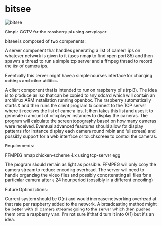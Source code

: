 # bitsee

![bitsee](http://i.imgur.com/p38ijb7.jpg)

Simple CCTV for the raspberry pi using omxplayer

bitsee is composed of two components:

A server component that handles generating a list of camera ips on whatever network is given to it (uses nmap to find open port 85) and then spawns a thread to run a simple tcp server and a ffmpeg thread to record the list of camera ips.

Eventually this server might have a simple ncurses interface for changing settings and other utilities.

A client component that is intended to run on raspberry pi's (rpi3).  The idea is to produce an iso that can be copied to any sdcard which will contain an archlinux ARM installation running openbox.  The raspberry automatically starts X and then runs the client program to connect to the TCP server where it receives the list of camera ips.  It then takes this list and uses it to generate n amount of omxplayer instances to display the cameras.   The program will calculate the screen topography based on how many cameras were received.  Eventual advanced feautures should allow for display patterns (for instance display each camera round robin and fullscreen) and possibly support for a web interface or touchscreen to control the cameras.

Requirements:

FFMPEG
nmap
chicken-scheme 4.x using tcp-server egg

The program should remain as light as possible.  FFMPEG will only copy the camera stream to reduce encoding overhead.  The server will need to handle organzing the video files and possibly concatenating all files for a particular camera after a 24 hour period (possibly in a different encoding)

Future Optimizations:

Current system should be O(n) and would increase networking overhead at that rate per raspberry added to the network.  A broadcasting method might be better with all camera streams going to the server which then pushes them onto a raspberry vlan.  I'm not sure if that'd turn it into O(1) but it's an idea.
